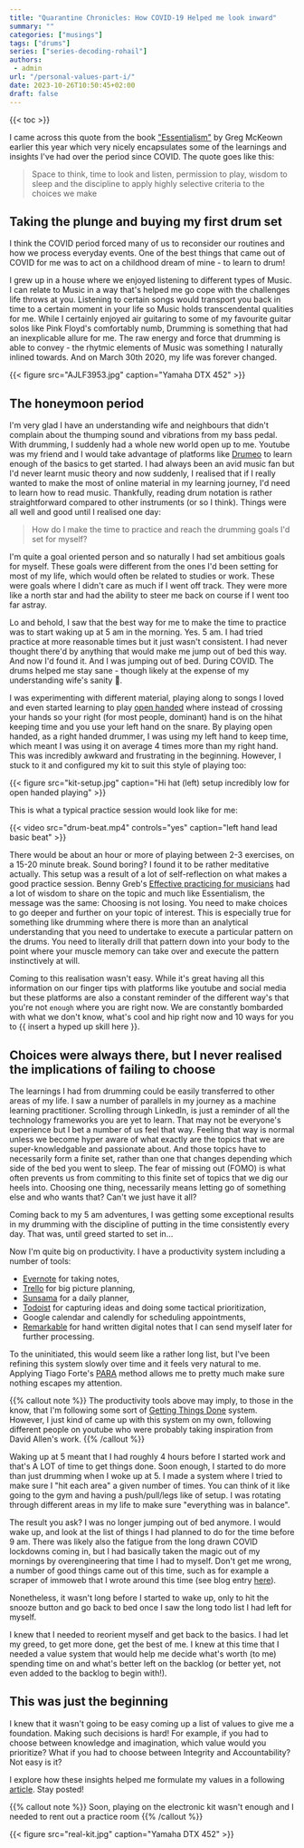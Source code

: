 ```yaml
---
title: "Quarantine Chronicles: How COVID-19 Helped me look inward"
summary: ""
categories: ["musings"]
tags: ["drums"]
series: ["series-decoding-rohail"]
authors:
 - admin
url: "/personal-values-part-i/"
date: 2023-10-26T10:50:45+02:00
draft: false
---
```


{{< toc >}}

I came across this quote from the book ["Essentialism"](https://www.amazon.com/Essentialism-Greg-McKeown-audiobook/dp/B00IWYP5NI/ref=sr_1_1?crid=RZC41UQUFCF6&keywords=essentialism&qid=1698311094&s=books&sprefix=essentialism%2Cstripbooks-intl-ship%2C150&sr=1-1) 
by Greg McKeown earlier this year which very nicely encapsulates some of the 
learnings and insights I've had over the period since COVID. The quote goes like 
this:

> Space to think, time to look and listen, permission to play, wisdom to sleep and the discipline to apply highly selective criteria to the choices we make

## Taking the plunge and buying my first drum set

I think the COVID period forced many of us to reconsider our routines and how 
we process everyday events. One of the best things that came out of COVID for 
me was to act on a childhood dream of mine - to learn to drum! 

I grew up in a house where we enjoyed listening to different types of Music. I 
can relate to Music in a way that's helped me go cope with the challenges life 
throws at you. Listening to certain songs would transport you back in time to a
certain moment in your life so Music holds transcendental qualities for me. While 
I certainly enjoyed air guitaring to some of my favourite guitar solos like Pink 
Floyd's comfortably numb, Drumming is something that had an inexplicable allure 
for me. The raw energy and force that drumming is able to convey - the rhytmic 
elements of Music was something I naturally inlined towards. And on March 30th 
2020, my life was forever changed.

{{< figure src="AJLF3953.jpg" caption="Yamaha DTX 452"  >}}

## The honeymoon period

I'm very glad I have an understanding wife and neighbours that didn't complain 
about the thumping sound and vibrations from my bass pedal. With drumming, I 
suddenly had a whole new world open up to me. Youtube was my friend and I would 
take advantage of platforms like [Drumeo](www.drumeo.com) to learn enough of 
the basics to get started. I had always been an avid music fan but I'd never 
learnt music theory and now suddenly, I realised that if I really wanted to make 
the most of online material in my learning journey, I'd need to learn how to read 
music. Thankfully, reading drum notation is rather straightforward compared to 
other instruments (or so I think). Things were all well and good until I realised
one day:

> How do I make the time to practice and reach the drumming goals I'd set for myself?

I'm quite a goal oriented person and so naturally I had set ambitious goals for 
myself. These goals were different from the ones I'd been setting for most of 
my life, which would often be related to studies or work. These were goals where 
I didn't care as much if I went off track. They were more like a north star and 
had the ability to steer me back on course if I went too far astray.

Lo and behold, I saw that the best way for me to make the time to practice was 
to start waking up at 5 am in the morning. Yes. 5 am. I had tried practice 
at more reasonable times but it just wasn't consistent. I had never thought 
there'd by anything that would make me jump out of bed this way. And now I'd 
found it. And I was jumping out of bed. During COVID. The drums helped me stay 
sane - though likely at the expense of my understanding wife's sanity 🤣.

I was experimenting with different material, playing along to songs I loved and even started learning to play [open handed](https://en.wikipedia.org/wiki/Open-handed_drumming) where instead of crossing your hands so your right (for most people, dominant) hand is on the hihat keeping time and you use your left hand on the snare. By playing open handed, as a right handed drummer, I was using my left hand to keep time, which meant I was using it on average 4 times more than my right hand. This was incredibly awkward and frustrating in the beginning. However, I stuck to it and configured my kit to suit this style of playing too:

{{< figure src="kit-setup.jpg" caption="Hi hat (left) setup incredibly low for open handed playing"  >}}

This is what a typical practice session would look like for me:

{{< video src="drum-beat.mp4" controls="yes" caption="left hand lead basic beat" >}}

There would be about an hour or more of playing between 2-3 exercises, on a 15-20 minute break. Sound boring? I found it to be rather meditative actually. This setup was a result of a lot of self-reflection on what makes a good practice session. Benny Greb's [Effective practicing for musicians](https://www.goodreads.com/book/show/56515701-effective-practicing-for-musicians) had a lot of wisdom to share on the topic and much like Essentialism, the message was the same: Choosing is not losing. You need to make choices to go deeper and further on your topic of interest. This is especially true for something like drumming where there is more than an analytical understanding that you need to undertake to execute a particular pattern on the drums. You need to literally drill that pattern down into your body to the point where your muscle memory can take over and execute the pattern instinctively at will. 

Coming to this realisation wasn't easy. While it's great having all this information on our finger tips with platforms like youtube and social media but these platforms are also a constant reminder of the different way's that you're not `enough` where you are right now. We are constantly bombarded with what we don't know, what's cool and hip right now and 10 ways for you to {{ insert a hyped up skill here }}. 


## Choices were always there, but I never realised the implications of failing to choose

The learnings I had from drumming could be easily transferred to other areas of my life. I saw a number of parallels in my journey as a machine learning practitioner. Scrolling through LinkedIn, is just a reminder of all the technology frameworks you are yet to learn. That may not be everyone's experience but I bet a number of us feel that way. Feeling that way is normal unless we become hyper aware of what exactly are the topics that we are super-knowledgable and passionate about. And those topics have to necessarily form a finite set, rather than one that changes depending which side of the bed you went to sleep. The fear of missing out (FOMO) is what often prevents us from commiting to this finite set of topics that we dig our heels into. Choosing one thing, necessarily means letting go of something else and who wants that? Can't we just have it all?  

Coming back to my 5 am adventures, I was getting some exceptional results in my drumming with the discipline of putting in the time consistently every day. That was, until greed started to set in...

Now I'm quite big on productivity. I have a productivity system including a number of tools:  
* [Evernote](www.evernote.com) for taking notes, 
* [Trello](www.trello.com) for big picture planning, 
* [Sunsama](www.sunsama.com) for a daily planner,  
* [Todoist](www.todoist.com) for capturing ideas and doing some tactical prioritization,
* Google calendar and calendly for scheduling appointments,
* [Remarkable](www.remarkable.com) for hand written digital notes that I can send myself later for further processing.

To the uninitiated, this would seem like a rather long list, but I've been refining this system slowly over time and it feels very natural to me. Applying Tiago Forte's [PARA](https://fortelabs.com/blog/para/) method allows me to pretty much make sure nothing escapes my attention.

{{% callout note %}}
The productivity tools above may imply, to those in the know, that I'm following some sort of [Getting Things Done](https://gettingthingsdone.com/) system. However, I just kind of came up with this system on my own, following different people on youtube who were probably taking inspiration from David Allen's work.
{{% /callout %}}

Waking up at 5 meant that I had roughly 4 hours before I started work and that's A LOT of time to get things done. Soon enough, I started to do more than just drumming when I woke up at 5. I made a system where I tried to make sure I "hit each area" a given number of times. You can think of it like going to the gym and having a push/pull/legs like of setup. I was rotating through different areas in my life to make sure "everything was in balance". 

The result you ask? I was no longer jumping out of bed anymore. I would wake up, and look at the list of things I had planned to do for the time before 9 am. There was likely also the fatigue from the long drawn COVID lockdowns coming in, but I had basically taken the magic out of my mornings by overengineering that time I had to myself. Don't get me wrong, a number of good things came out of this time, such as for example a scraper of immoweb that I wrote around this time (see blog entry [here](/a-scraper-that-scales-part-i/)).

Nonetheless, it wasn't long before I started to wake up, only to hit the snooze button and go back to bed once I saw the long todo list I had left for myself.

I knew that I needed to reorient myself and get back to the basics. I had let my greed, to get more done, get the best of me. I knew at this time that I needed a value system that would help me decide what's worth (to me) spending time on and what's better left on the backlog (or better yet, not even added to the backlog to begin with!).

## This was just the beginning

I knew that it wasn't going to be easy coming up a list of values to give me a foundation. Making such decisions is hard! For example, if you had to choose between knowledge and imagination, which value would you prioritize? What if you had to choose between Integrity and Accountability? Not easy is it?

I explore how these insights helped me formulate my values in a following [article](/personal-values-part-ii/). Stay posted!

{{% callout note %}}
Soon, playing on the electronic kit wasn't enough and I needed to rent out a practice room
{{% /callout %}}

{{< figure src="real-kit.jpg" caption="Yamaha DTX 452"  >}}
